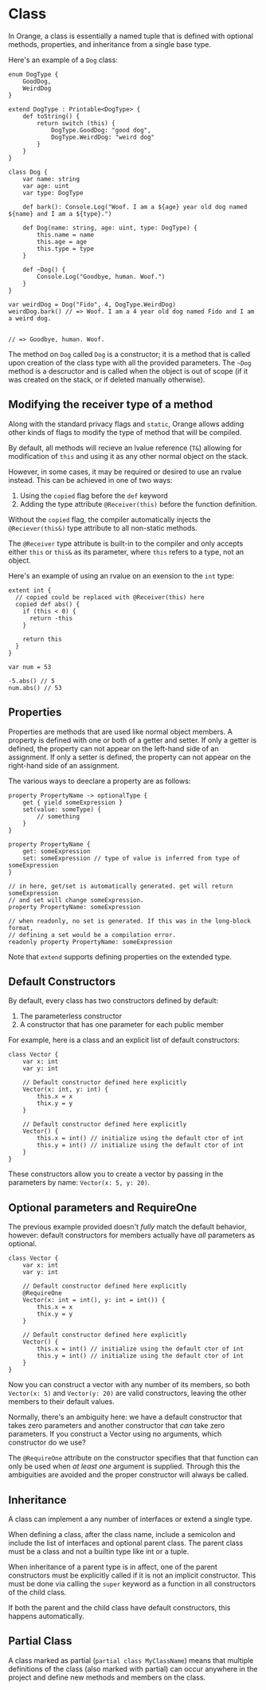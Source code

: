 # Class

In Orange, a class is essentially a named tuple that is defined with optional methods, properties, and inheritance from a single base type.

Here's an example of a `Dog` class:

```
enum DogType {
	GoodDog,
	WeirdDog
}

extend DogType : Printable<DogType> {
	def toString() {
		return switch (this) {
			DogType.GoodDog: "good dog",
			DogType.WeirdDog: "weird dog"
		}
	}
}

class Dog {
	var name: string
	var age: uint
	var type: DogType

	def bark(): Console.Log("Woof. I am a ${age} year old dog named ${name} and I am a ${type}.")

	def Dog(name: string, age: uint, type: DogType) {
		this.name = name
		this.age = age
		this.type = type
	}

	def ~Dog() {
		Console.Log("Goodbye, human. Woof.")
	}
}

var weirdDog = Dog("Fido", 4, DogType.WeirdDog)
weirdDog.bark() // => Woof. I am a 4 year old dog named Fido and I am a weird dog.


// => Goodbye, human. Woof.
```

The method on `Dog` called `Dog` is a constructor; it is a method that is called upon creation of the class type with all the provided parameters. The `~Dog` method is a descructor and is called when the object is out of scope (if it was created on the stack, or if deleted manually otherwise).

## Modifying the receiver type of a method

Along with the standard privacy flags and `static`, Orange allows adding
other kinds of flags to modify the type of method that will be compiled. 

By default, all methods will recieve an lvalue reference (`T&`) allowing for 
modification of `this` and using it as any other normal object on the stack. 

However, in some cases, it may be required or desired to use an rvalue instead. 
This can be achieved in one of two ways:

1. Using the `copied` flag before the `def` keyword
2. Adding the type attribute `@Receiver(this)` before the function definition. 

Without the `copied` flag, the compiler automatically injects the 
`@Reciever(this&)` type attribute to all non-static methods. 

The `@Receiver` type attribute is built-in to the compiler and only accepts 
either `this` or `this&` as its parameter, where `this` refers to a type, not 
an object.  

Here's an example of using an rvalue on an exension to the `int` type: 

```
extent int {
  // copied could be replaced with @Receiver(this) here
  copied def abs() {
    if (this < 0) {
      return -this 
    }

    return this 
  }
}

var num = 53 

-5.abs() // 5 
num.abs() // 53 
```

## Properties

Properties are methods that are used like normal object members. A property is defined with one or both of a getter and setter. If only a getter is defined, the property can not appear on the left-hand side of an assignment. If only a setter is defined, the property can not appear on the right-hand side of an assignment.

The various ways to deeclare a property are as follows:

```
property PropertyName -> optionalType {
	get { yield someExpression }
	set(value: someType) {
		// something
	}
}

property PropertyName {
	get: someExpression
	set: someExpression // type of value is inferred from type of someExpression
}

// in here, get/set is automatically generated. get will return someExpression
// and set will change someExpression.
property PropertyName: someExpression

// when readonly, no set is generated. If this was in the long-block format,
// defining a set would be a compilation error.
readonly property PropertyName: someExpression
```

Note that `extend` supports defining properties on the extended type.

## Default Constructors

By default, every class has two constructors defined by default:

1. The parameterless constructor
2. A constructor that has one parameter for each public member

For example, here is a class and an explicit list of default constructors:

```
class Vector {
	var x: int
	var y: int

	// Default constructor defined here explicitly
	Vector(x: int, y: int) {
		this.x = x
		thix.y = y
	}

	// Default constructor defined here explicitly
	Vector() {
		this.x = int() // initialize using the default ctor of int
		this.y = int() // initialize using the default ctor of int
	}
}
```

These constructors allow you to create a vector by passing in the parameters by name: `Vector(x: 5, y: 20)`.

## Optional parameters and RequireOne

The previous example provided doesn't _fully_ match the default behavior, however: default constructors for members actually have _all_ parameters as optional.

```
class Vector {
	var x: int
	var y: int

	// Default constructor defined here explicitly
	@RequireOne
	Vector(x: int = int(), y: int = int()) {
		this.x = x
		thix.y = y
	}

	// Default constructor defined here explicitly
	Vector() {
		this.x = int() // initialize using the default ctor of int
		this.y = int() // initialize using the default ctor of int
	}
}
```

Now you can construct a vector with any number of its members, so both `Vector(x: 5)` and `Vector(y: 20)` are valid constructors, leaving the other members to their default values.

Normally, there's an ambiguity here: we have a default constructor that takes zero parameters and another constructor that _can_ take zero parameters. If you construct a Vector using no arguments, which constructor do we use?

The `@RequireOne` attribute on the constructor specifies that that function can only be used when _at least one_ argument is supplied. Through this the ambiguities are avoided and the proper constructor will always be called.

## Inheritance

A class can implement a any number of interfaces or extend a single type.

When defining a class, after the class name, include a semicolon and include the list of interfaces and optional parent class. The parent class must be a class and not a builtin type like int or a tuple.

When inheritance of a parent type is in affect, one of the parent constructors must be explicitly called if it is not an implicit constructor. This must be done via calling the `super` keyword as a function in all constructors of the child class.

If both the parent and the child class have default constructors, this happens automatically.

## Partial Class

A class marked as partial (`partial class MyClassName`) means that multiple definitions of the class (also marked with partial) can occur anywhere in the project and define new methods and members on the class.
